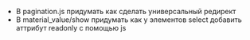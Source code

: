 * В pagination.js придумать как сделать универсальный редирект
* В material_value/show придумать как у элементов select добавить аттрибут readonly с помощью js